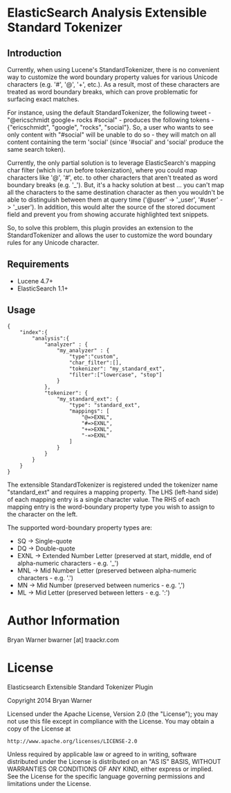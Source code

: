 ElasticSearch Analysis Extensible Standard Tokenizer
=====================================================

Introduction
------------

Currently, when using Lucene's StandardTokenizer, there is no convenient way to customize the word boundary property values for various Unicode characters (e.g. '#', '@', '+', etc.). As a result, most of these characters are treated as word boundary breaks, which can prove problematic for surfacing exact matches.

For instance, using the default StandardTokenizer, the following tweet - "@ericschmidt google+ rocks #social" - produces the following tokens - {"ericschmidt", "google", "rocks", "social"}. So, a user who wants to see only content with "#social" will be unable to do so - they will match on all content containing the term 'social' (since '#social' and 'social' produce the same search token).

Currently, the only partial solution is to leverage ElasticSearch's mapping char filter (which is run before tokenization), where you could map characters like '@', '#', etc. to other characters that aren't treated as word boundary breaks (e.g. '_'). But, it's a hacky solution at best ... you can't map all the characters to the same destination character as then you wouldn't be able to distinguish between them at query time ('@user' -> '_user', '#user' -> '_user'). In addition, this would alter the source of the stored document field and prevent you from showing accurate highlighted text snippets.

So, to solve this problem, this plugin provides an extension to the StandardTokenizer and allows the user to customize the word boundary rules for any Unicode character.

Requirements
------------

 * Lucene 4.7+
 * ElasticSearch 1.1+

Usage
------------

	{
    	"index":{
        	"analysis":{
           		"analyzer" : {
             		"my_analyzer" : {
               			"type":"custom",
               			"char_filter":[],
               			"tokenizer": "my_standard_ext",
               			"filter":["lowercase", "stop"]
             		}            
           		},
           		"tokenizer": {
             		"my_standard_ext": {
        	   			"type": "standard_ext",
        	     		"mappings": [ 
              	   			"@=>EXNL",
              	   			"#=>EXNL",
              	   			"+=>EXNL",
              	   			"-=>EXNL"
            	 		]
        	   		}
        	 	}
           	}
        }
    }

The extensible StandardTokenizer is registered unded the tokenizer name "standard_ext" and requires a mapping property. The LHS (left-hand side) of each mapping entry is a single character value. The RHS of each mapping entry is the word-boundary property type you wish to assign to the character on the left.

The supported word-boundary property types are:

 * SQ   -> Single-quote
 * DQ   -> Double-quote
 * EXNL -> Extended Number Letter (preserved at start, middle, end of alpha-numeric characters - e.g. '_')
 * MNL  -> Mid Number Letter (preserved between alpha-numeric characters - e.g. '.')
 * MN   -> Mid Number (preserved between numerics - e.g. ',')
 * ML   -> Mid Letter (preserved between letters - e.g. ':')

Author Information
==================
Bryan Warner
bwarner [at] traackr.com

License
=======

Elasticsearch Extensible Standard Tokenizer Plugin

Copyright 2014 Bryan Warner

Licensed under the Apache License, Version 2.0 (the "License");
you may not use this file except in compliance with the License.
You may obtain a copy of the License at

    http://www.apache.org/licenses/LICENSE-2.0

Unless required by applicable law or agreed to in writing, software
distributed under the License is distributed on an "AS IS" BASIS,
WITHOUT WARRANTIES OR CONDITIONS OF ANY KIND, either express or implied.
See the License for the specific language governing permissions and
limitations under the License.